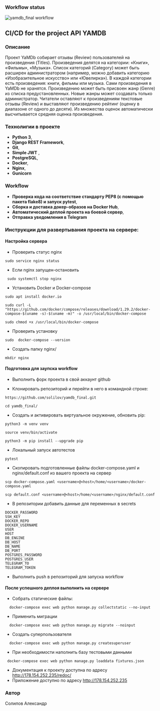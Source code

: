 ### Workflow status
![yamdb_final workflow](https://github.com/solilov/yamdb_final/actions/workflows/yamdb_workflow.yml/badge.svg)

## CI/CD for the project API YAMDB

### <a name="Описание_проекта">Описание</a>

Проект YaMDb собирает отзывы (Review) пользователей на произведения (Titles). Произведения делятся на категории: «Книги», «Фильмы», «Музыка». Список категорий (Category) может быть расширен администратором (например, можно добавить категорию «Изобразительное искусство» или «Ювелирка»).
В каждой категории есть произведения: книги, фильмы или музыка. Сами произведения в YaMDb не хранятся.
Произведению может быть присвоен жанр (Genre) из списка предустановленных. Новые жанры может создавать только администратор.
Читатели оставляют к произведениям текстовые отзывы (Review) и выставляют произведению рейтинг (оценку в диапазоне от одного до десяти). Из множества оценок автоматически высчитывается средняя оценка произведения.

### <a name="Технолигии в проекте">Технолигии в проекте</a>

- **Python 3**,
- **Django REST Framework**, 
- **Git**, 
- **Simple JWT** ,
- **PostgreSQL**,
- **Docker**, 
- **Nginx**,
- **Gunicorn**

### <a name="Workflow">Workflow</a>

- **Проверка кода на соответствие стандарту PEP8 (с помощью пакета flake8) и запуск pytest**,
- **Сборка и доставка докер-образов на Docker Hub**,
- **Автоматический деплой проекта на боевой сервер**,
- **Отправка уведомления в Telegram**

### <a name="Инструкции для развертывания проекта на сервере">Инструкции для развертывания проекта на сервере:</a>

#### <a name="Настройка сервера">Настройка сервера</a>
- Проверить статус nginx
```
sudo service nginx status
```
- Если nginx запущен-остановить
```
 sudo systemctl stop nginx

```
- Установить Docker и Docker-compose
```
sudo apt install docker.io
```
```
sudo curl -L "https://github.com/docker/compose/releases/download/1.29.2/docker-compose-$(uname -s)-$(uname -m)" -o /usr/local/bin/docker-compose
```
```
sudo chmod +x /usr/local/bin/docker-compose
```
- Проверить установку 
```
sudo  docker-compose --version
```
- Создать папку nginx/
```
mkdir nginx
```

#### <a name="Подготовка для заупска workflow">Подготовка для заупска workflow</a>
- Выполнить форк проекта в свой аккаунт github

- Клонировать репозиторий и перейти в него в командной строке:
```
https://github.com/solilov/yamdb_final.git
```
```
cd yamdb_final/
```

- Cоздать и активировать виртуальное окружение, обновить pip:
```
python3 -m venv venv
```
```
source venv/bin/activate
```
```
python3 -m pip install --upgrade pip
```
- Локальный запуск автотестов
```
pytest
```

- Скопировать подготовленные файлы docker-compose.yaml и nginx/default.conf из вашего проекта на сервер
```
scp docker-compose.yaml <username>@<host>/home/<username>/docker-compose.yaml
```
```
scp default.conf <username>@<host>/home/<username>/nginx/default.conf
```
- В репозитории добавить данные для переменных в secrets
```
DOCKER_PASSWORD
SSH_KEY
DOCKER_REPO
DOCKER_USERNAME
USER
HOST
DB_ENGINE
DB_HOST
DB_NAME
DB_PORT
POSTGRES_PASSWORD
POSTGRES_USER
TELEGRAM_TO
TELEGRAM_TOKEN
```
- Выполнить push в репозиторий для запуска workflow

#### <a name="После успешного деплоя выполнить на сервере">После успешного деплоя выполнить на сервере</a>
-  Собрать статические файлы:
```
  docker-compose exec web python manage.py collectstatic --no-input
```
- Применить миграции
```
  docker-compose exec web python manage.py migrate --noinput
```
- Создать суперпользователя
```
  docker-compose exec web python manage.py createsuperuser
```
- При необходимости наполнить базу тестовыми данными
```
 docker-compose exec web python manage.py loaddata fixtures.json
```

- Документация к проекту доступна по адресу http://178.154.252.235/redoc/
- Приложение доступно по адресу http://178.154.252.235

### <a name="Автор">Автор</a>

Солилов Александр
